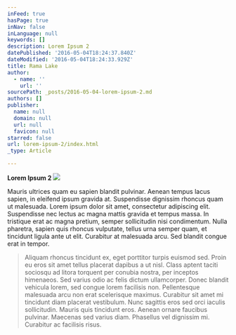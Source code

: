 ```yaml
---
inFeed: true
hasPage: true
inNav: false
inLanguage: null
keywords: []
description: Lorem Ipsum 2
datePublished: '2016-05-04T18:24:37.840Z'
dateModified: '2016-05-04T18:24:33.929Z'
title: Rama Lake
author:
  - name: ''
    url: ''
sourcePath: _posts/2016-05-04-lorem-ipsum-2.md
authors: []
publisher:
  name: null
  domain: null
  url: null
  favicon: null
starred: false
url: lorem-ipsum-2/index.html
_type: Article

---
```

**Lorem Ipsum 2**
![](https://the-grid-user-content.s3-us-west-2.amazonaws.com/508f6fc6-ab40-42d9-8291-084e9da06924.jpg)

Mauris ultrices quam eu sapien blandit pulvinar. Aenean tempus lacus sapien, in eleifend ipsum gravida at. Suspendisse dignissim rhoncus quam ut malesuada. Lorem ipsum dolor sit amet, consectetur adipiscing elit. Suspendisse nec lectus ac magna mattis gravida et tempus massa. In tristique erat ac magna pretium, semper sollicitudin nisi condimentum. Nulla pharetra, sapien quis rhoncus vulputate, tellus urna semper quam, et tincidunt ligula ante ut elit. Curabitur at malesuada arcu. Sed blandit congue erat in tempor.

> Aliquam rhoncus tincidunt ex, eget porttitor turpis euismod sed. Proin eu eros sit amet tellus placerat dapibus a ut nisl. Class aptent taciti sociosqu ad litora torquent per conubia nostra, per inceptos himenaeos. Sed varius odio ac felis dictum ullamcorper. Donec blandit vehicula lorem, sed congue lorem facilisis non. Pellentesque malesuada arcu non erat scelerisque maximus. Curabitur sit amet mi tincidunt diam placerat vestibulum. Nunc sagittis eros sed orci iaculis sollicitudin. Mauris quis tincidunt eros. Aenean ornare faucibus pulvinar. Maecenas sed varius diam. Phasellus vel dignissim mi. Curabitur ac facilisis risus.